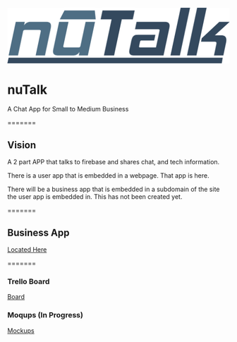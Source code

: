![logo](/images/nutalk-logo.png)


# nuTalk
A Chat App for Small to Medium Business

=======

## Vision
A 2 part APP that talks to firebase and shares chat, and tech information.

There is a user app that is embedded in a webpage. That app is here.

There will be a business app that is embedded in a subdomain of the site the user app is embedded in. This has not been created yet.

=======

## Business App

[Located Here](https://github.com/jmccutchanwd/nutalk-business)

=======

### Trello Board
[Board](https://trello.com/b/LfpPUyjw/nutalk)

### Moqups (In Progress)
[Mockups](https://app.moqups.com/john.mccutchan.wd@gmail.com/Tfyfff33Ly/view/page/af461f17c?ui=0)

